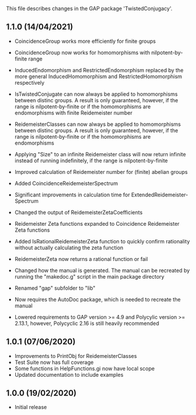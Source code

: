 This file describes changes in the GAP package 'TwistedConjugacy'.


1.1.0 (14/04/2021)
------------------

- CoincidenceGroup works more efficiently for finite groups
- CoincidenceGroup now works for homomorphisms with nilpotent-by-finite range

- InducedEndomorphism and RestrictedEndomorphism replaced by the more general
  InducedHomomorphism and RestrictedHomomorphism respectively
  
- IsTwistedConjugate can now always be applied to homomorphisms between
  distinc groups. A result is only guaranteed, however, if the range is 
  nilpotent-by-finite or if the homomorphisms are endomorphisms with finite
  Reidemeister number

- ReidemeisterClasses can now always be applied to homomorphisms between
  distinc groups. A result is only guaranteed, however, if the range is 
  nilpotent-by-finite or if the homomorphisms are endomorphisms
- Applying "Size" to an infinite Reidemeister class will now return infinite
  instead of running indefinitely, if the range is nilpotent-by-finite
 
- Improved calculation of Reidemeister number for (finite) abelian groups

- Added CoincidenceReidemeisterSpectrum
- Significant improvements in calculation time for ExtendedReidemeister-
  Spectrum
  
- Changed the output of ReidemeisterZetaCoefficients
- Reidemeister Zeta functions expanded to Coincidence Reidemeister Zeta
  functions
- Added IsRationalReidemeisterZeta function to quickly confirm rationality
  without actually calculating the zeta function
- ReidemeisterZeta now returns a rational function or fail

- Changed how the manual is generated. The manual can be recreated by running
  the "makedoc.g" script in the main package directory
- Renamed "gap" subfolder to "lib"
- Now requires the AutoDoc package, which is needed to recreate the manual
- Lowered requirements to GAP version >= 4.9 and Polycylic version >= 2.13.1,
  however, Polycyclic 2.16 is still heavily recommended


1.0.1 (07/06/2020)
------------------

- Improvements to PrintObj for ReidemeisterClasses
- Test Suite now has full coverage
- Some functions in HelpFunctions.gi now have local scope
- Updated documentation to include examples


1.0.0 (19/02/2020)
------------------

- Initial release
